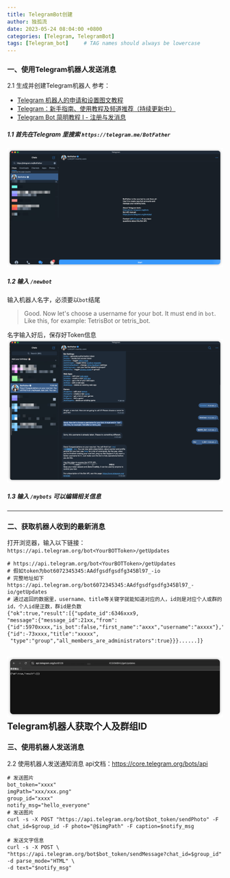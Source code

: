 ```yaml
---
title: TelegramBot创建
author: 独孤流
date: 2023-05-24 08:04:00 +0800
categories: [Telegram, TelegramBot]
tags: [Telegram_bot]     # TAG names should always be lowercase
---
```


### 一、使用Telegram机器人发送消息
2.1 生成并创建Telegram机器人
参考：
- [Telegram 机器人的申请和设置图文教程](https://www.dengnz.com/2020/11/23/telegram-%E6%9C%BA%E5%99%A8%E4%BA%BA%E7%9A%84%E7%94%B3%E8%AF%B7%E5%92%8C%E8%AE%BE%E7%BD%AE%E5%9B%BE%E6%96%87%E6%95%99%E7%A8%8B/)
- [Telegram：新手指南、使用教程及频道推荐（持续更新中）](https://pipuwong.com/telegram)
- [Telegram Bot 简明教程 I - 注册与发消息](https://clox.nu/blog/brief-tutorial-on-telegram-bot-i/)

##### 1.1 首先在Telegram 里搜索 `https://telegram.me/BotFather`
![image](/assets/img/telegramBot/bot1.png)

##### 1.2 输入 `/newbot`

输入机器人名字，必须要以`bot`结尾
> Good. Now let's choose a username for your bot. It must end in `bot`. Like this, for example: TetrisBot or tetris_bot.

名字输入好后，保存好Token信息
![image](/assets/img/telegramBot/bot2.png)

##### 1.3 输入 `/mybots` 可以编辑相关信息


----
### 二、获取机器人收到的最新消息

打开浏览器，输入以下链接：`https://api.telegram.org/bot<YourBOTToken>/getUpdates`
```
# https://api.telegram.org/bot<YourBOTToken>/getUpdates
# 假如token为bot6072345345:AAdfgsdfgsdfg345Bl97_-io
# 完整地址如下
https://api.telegram.org/bot6072345345:AAdfgsdfgsdfg345Bl97_-io/getUpdates
# 通过返回的数据里，username、title等关键字就能知道对应的人，id则是对应个人或群的id，个人id是正数，群id是负数
{"ok":true,"result":[{"update_id":6346xxx9,
"message":{"message_id":21xx,"from":{"id":5970xxxx,"is_bot":false,"first_name":"axxx","username":"axxxx"},"chat":{"id":-73xxxx,"title":"xxxxx",
 "type":"group","all_members_are_administrators":true}}}......]}
```
![image](/assets/img/telegramBot/bot3.png)
Telegram机器人获取个人及群组ID
----
### 三、使用机器人发送消息
2.2 使用机器人发送通知消息
api文档：https://core.telegram.org/bots/api
```
# 发送图片
bot_token="xxxx"
imgPath="xxx/xxx.png"
group_id="xxxx"
notify_msg="hello_everyone"
# 发送图片
curl -s -X POST "https://api.telegram.org/bot$bot_token/sendPhoto" -F chat_id=$group_id -F photo="@$imgPath" -F caption=$notify_msg

# 发送文字信息
curl -s -X POST \
"https://api.telegram.org/bot$bot_token/sendMessage?chat_id=$group_id" -d parse_mode="HTML" \
-d text="$notify_msg"
```